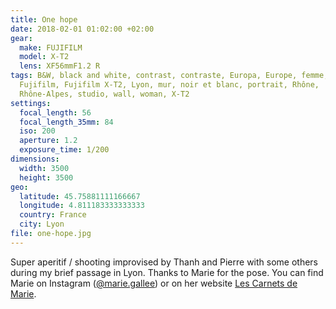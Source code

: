 ```yaml
---
title: One hope
date: 2018-02-01 01:02:00 +02:00
gear:
  make: FUJIFILM
  model: X-T2
  lens: XF56mmF1.2 R
tags: B&W, black and white, contrast, contraste, Europa, Europe, femme, France,
  Fujifilm, Fujifilm X-T2, Lyon, mur, noir et blanc, portrait, Rhône,
  Rhône-Alpes, studio, wall, woman, X-T2
settings:
  focal_length: 56
  focal_length_35mm: 84
  iso: 200
  aperture: 1.2
  exposure_time: 1/200
dimensions:
  width: 3500
  height: 3500
geo:
  latitude: 45.75881111166667
  longitude: 4.811183333333333
  country: France
  city: Lyon
file: one-hope.jpg
---
```


Super aperitif / shooting improvised by Thanh and Pierre with some others during my brief passage in Lyon.   Thanks to Marie for the pose.  You can find Marie on Instagram (<a href="https://www.instagram.com/marie.gallee/">@marie.gallee</a>) or on her website <a href="https://lescarnetsdemarie.jimdo.com/">Les Carnets de Marie</a>.
